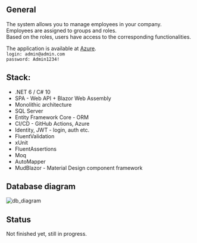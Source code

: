 ## General
The system allows you to manage employees in your company. \
Employees are assigned to groups and roles.\
Based on the roles, users have access to the corresponding functionalities.

The application is available at [Azure](https://employee-record-system.azurewebsites.net/).\
`login: admin@admin.com`\
`password: Admin1234!`

## Stack:
- .NET 6 / C# 10
- SPA - Web API + Blazor Web Assembly
- Monolithic architecture
- SQL Server
- Entity Framework Core - ORM
- CI/CD - GitHub Actions, Azure
- Identity, JWT - login, auth etc.
- FluentValidation
- xUnit
- FluentAssertions
- Moq
- AutoMapper
- MudBlazor - Material Design component framework

## Database diagram
![db_diagram](https://user-images.githubusercontent.com/70332407/201782777-edcefc6f-da26-4f74-8764-44a85933e09d.png)

## Status
Not finished yet, still in progress.
